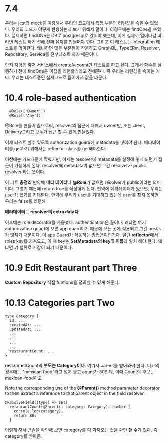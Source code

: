 # 7.4

우리는 jest와 mock을 이용해서 우리의 코드에서 특정 부분의 리턴값을 속일 수 있었다. 우리의 코드가 어떻게 반응하는지 보기 위해서 말이다. 이경우에는 findOne을 속였다. 실제하면 findONe은 DB로 postgresql로 갔어야 했는데, 이게 실제로 일어나길 바라면 테스트 하기 전에 진짜 유저를 만들어야 한다. 그리고 이 테스트는 Integration 테스트를 의미한다. 왜냐하면 많은 부분들이 작동하고 GraphQL, TypeERm, Resolver, Repository, Service를 전부테스트 하기 때문이다.

단지 지금은 츄저 서비스에서 createAccount만 테스트를 하고 싶다. 그래서 함수를 실행하기 전에 findOne은 이값을 리턴할거라고 전해준다. 즉 우리는 리턴값을 속이는 거다. 우리는 테스트중인 실제코드로 들어가서 값을 바꾼다.

# 10.4 role-based authentication

```
  @Role(['Owner'])
  @Role(['Any'])
```

@Role를 만들어 줌으로써, resolver의 접근에 대해서 owner만, 또는 client, Delivery그리고 모두가 접근 할 수 있게 만들었다.

이제 테스트 할수 있도록 authorization guard에 metadata를 넣어야 한다. 메타데이터를 get하기 위해서는 reflector class를 get해야한다.

이전에는 가드때문에 막혔지만, 이제는 resolver에 metadata를 설정해 놓게 되면서 접근이 가능하게 된다.
resolver에 metadata가 없으면 그건 resolver가 public resolver.라는 뜻이다.

이 파트 **총정리**
만약에 **메타 데이터**나 **@Role**가 없으면 resolver가 public이라는 의미이다. 그렇기 때문에 return true를 작성하게 된다. 만약에 메타데이터가 있으면, 우리는 user가 있기를 기대한다. 만약에 우리가 user를 기대하고 있는데 user를 찾지 못하면 우리는 false를 리턴해

**메타데이터**는 **resolver의 extra data다**.

이후에는 role decorator를 사용했다. authentication은 끝이다. 왜냐면 여기 authorization guard에 보면 app guard이기 때문에 모든 곳에 적용되고 그건 nestjs가 멋지기 때문이다. 이 app Guard가 작동하는 방법은이런거다. 일단 **reflector**에서 roles key를 가져오고, 이 때 key는 **SetMetadata의 key의 이름**과 일치 해야 한다. 왜냐면 키 밸류로 저장이 되기 때문이다.

# 10.9 Edit Restaurant part Three

**Custom Repository** 직접 funtions을 정의할 수 있게 해준다.

# 10.13 Categories part Two

```
type Category {
  id: ...
  createdAt: ...
  updatedAt: ...
  ...
  ...
  ...
  ...
  restaurantCount: ...
}
```

restaurantCount의 **부모는 Category이다**. 여기서 parent를 받아와야 한다. 니코의 경우에는 "mexican food"라고 넣어 놓고 count가 80인데, 이때 Count의 부모는 mexican-food이고

Note the corresponding use of the **@Parent()** method parameter decorator to then extract a reference to that parent object in the field resolver.

```
@ResolveField((type) => Int)
  retaurantCount(@Parent() category: Category): number {
    console.log(category);
    return 80;
  }
```

이렇게 해서 콘솔을 확인해 보면 category를 다 가져오는 것을 확인 할 수가 있다. 즉 category를 받아옴.
